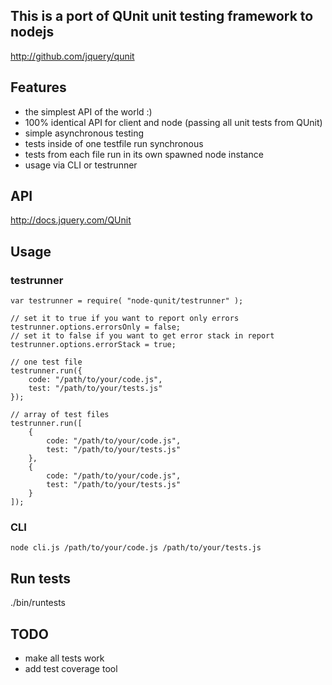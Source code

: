 ## This is a port of QUnit unit testing framework to nodejs

http://github.com/jquery/qunit

## Features
 * the simplest API of the world :)
 * 100% identical API for client and node (passing all unit tests from QUnit)
 * simple asynchronous testing
 * tests inside of one testfile run synchronous
 * tests from each file run in its own spawned node instance
 * usage via CLI or testrunner

## API
http://docs.jquery.com/QUnit

## Usage

### testrunner
    
    var testrunner = require( "node-qunit/testrunner" );
    
    // set it to true if you want to report only errors
    testrunner.options.errorsOnly = false;
    // set it to false if you want to get error stack in report     
    testrunner.options.errorStack = true;
    
    // one test file
    testrunner.run({
        code: "/path/to/your/code.js",
        test: "/path/to/your/tests.js"
    });
    
    // array of test files
    testrunner.run([
        {
            code: "/path/to/your/code.js",
            test: "/path/to/your/tests.js"
        },
        {
            code: "/path/to/your/code.js",
            test: "/path/to/your/tests.js"
        }    
    ]);
    

### CLI
    node cli.js /path/to/your/code.js /path/to/your/tests.js

## Run tests
./bin/runtests

## TODO
 * make all tests work
 * add test coverage tool  
     